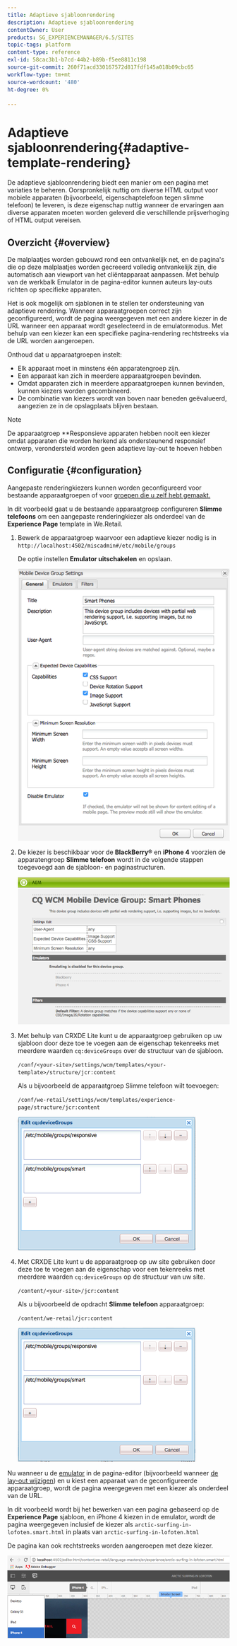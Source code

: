 ```yaml
---
title: Adaptieve sjabloonrendering
description: Adaptieve sjabloonrendering
contentOwner: User
products: SG_EXPERIENCEMANAGER/6.5/SITES
topic-tags: platform
content-type: reference
exl-id: 58cac3b1-b7cd-44b2-b89b-f5ee8811c198
source-git-commit: 260f71acd330167572d817fdf145a018b09cbc65
workflow-type: tm+mt
source-wordcount: '480'
ht-degree: 0%

---
```


# Adaptieve sjabloonrendering{#adaptive-template-rendering}

De adaptieve sjabloonrendering biedt een manier om een pagina met variaties te beheren. Oorspronkelijk nuttig om diverse HTML output voor mobiele apparaten (bijvoorbeeld, eigenschaptelefoon tegen slimme telefoon) te leveren, is deze eigenschap nuttig wanneer de ervaringen aan diverse apparaten moeten worden geleverd die verschillende prijsverhoging of HTML output vereisen.

## Overzicht {#overview}

De malplaatjes worden gebouwd rond een ontvankelijk net, en de pagina&#39;s die op deze malplaatjes worden gecreeerd volledig ontvankelijk zijn, die automatisch aan viewport van het cliëntapparaat aanpassen. Met behulp van de werkbalk Emulator in de pagina-editor kunnen auteurs lay-outs richten op specifieke apparaten.

Het is ook mogelijk om sjablonen in te stellen ter ondersteuning van adaptieve rendering. Wanneer apparaatgroepen correct zijn geconfigureerd, wordt de pagina weergegeven met een andere kiezer in de URL wanneer een apparaat wordt geselecteerd in de emulatormodus. Met behulp van een kiezer kan een specifieke pagina-rendering rechtstreeks via de URL worden aangeroepen.

Onthoud dat u apparaatgroepen instelt:

* Elk apparaat moet in minstens één apparatengroep zijn.
* Een apparaat kan zich in meerdere apparaatgroepen bevinden.
* Omdat apparaten zich in meerdere apparaatgroepen kunnen bevinden, kunnen kiezers worden gecombineerd.
* De combinatie van kiezers wordt van boven naar beneden geëvalueerd, aangezien ze in de opslagplaats blijven bestaan.

>[!NOTE]
>
>De apparaatgroep **Responsieve apparaten hebben nooit een kiezer omdat apparaten die worden herkend als ondersteunend responsief ontwerp, verondersteld worden geen adaptieve lay-out te hoeven hebben

## Configuratie {#configuration}

Aangepaste renderingkiezers kunnen worden geconfigureerd voor bestaande apparaatgroepen of voor [groepen die u zelf hebt gemaakt.](/help/sites-developing/mobile.md#device-groups)

In dit voorbeeld gaat u de bestaande apparaatgroep configureren **Slimme telefoons** om een aangepaste renderingkiezer als onderdeel van de **Experience Page** template in We.Retail.

1. Bewerk de apparaatgroep waarvoor een adaptieve kiezer nodig is in `http://localhost:4502/miscadmin#/etc/mobile/groups`

   De optie instellen **Emulator uitschakelen** en opslaan.

   ![chlimage_1-157](assets/chlimage_1-157.png)

1. De kiezer is beschikbaar voor de **BlackBerry®** en **iPhone 4** voorzien de apparatengroep **Slimme telefoon** wordt in de volgende stappen toegevoegd aan de sjabloon- en paginastructuren.

   ![chlimage_1-158](assets/chlimage_1-158.png)

1. Met behulp van CRXDE Lite kunt u de apparaatgroep gebruiken op uw sjabloon door deze toe te voegen aan de eigenschap tekenreeks met meerdere waarden `cq:deviceGroups` over de structuur van de sjabloon.

   `/conf/<your-site>/settings/wcm/templates/<your-template>/structure/jcr:content`

   Als u bijvoorbeeld de apparaatgroep Slimme telefoon wilt toevoegen:

   `/conf/we-retail/settings/wcm/templates/experience-page/structure/jcr:content`

   ![chlimage_1-159](assets/chlimage_1-159.png)

1. Met CRXDE Lite kunt u de apparaatgroep op uw site gebruiken door deze toe te voegen aan de eigenschap voor een tekenreeks met meerdere waarden `cq:deviceGroups` op de structuur van uw site.

   `/content/<your-site>/jcr:content`

   Als u bijvoorbeeld de opdracht **Slimme telefoon** apparaatgroep:

   `/content/we-retail/jcr:content`

   ![chlimage_1-160](assets/chlimage_1-160.png)

Nu wanneer u de [emulator](/help/sites-authoring/responsive-layout.md#layout-definitions-device-emulation-and-breakpoints) in de pagina-editor (bijvoorbeeld wanneer [de lay-out wijzigen](/help/sites-authoring/responsive-layout.md)) en u kiest een apparaat van de geconfigureerde apparaatgroep, wordt de pagina weergegeven met een kiezer als onderdeel van de URL.

In dit voorbeeld wordt bij het bewerken van een pagina gebaseerd op de **Experience Page** sjabloon, en iPhone 4 kiezen in de emulator, wordt de pagina weergegeven inclusief de kiezer als `arctic-surfing-in-lofoten.smart.html` in plaats van `arctic-surfing-in-lofoten.html`

De pagina kan ook rechtstreeks worden aangeroepen met deze kiezer.

![chlimage_1-161](assets/chlimage_1-161.png)
